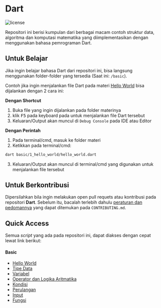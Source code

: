 # Dart

![license](https://img.shields.io/github/license/bellshade/Dart?style=for-the-badge)

Repositori ini berisi kumpulan dari berbagai macam contoh struktur data, algoritma dan komputasi matematika yang diimplementasikan dengan menggunakan bahasa pemrograman Dart.

## Untuk Belajar

Jika ingin belajar bahasa Dart dari repositori ini, bisa langsung menggunakan folder-folder yang tersedia (Saat ini: `/basic`).

Contoh jika ingin menjalankan file Dart pada materi [Hello World](https://github.com/bellshade/Dart/tree/main/basic/1_hello_world) bisa dijalankan dengan 2 cara ini:

**Dengan Shortcut**
1. Buka file yang ingin dijalankan pada folder materinya
2. klik <kbd>F5</kbd> pada keyboard pada untuk menjalankan file Dart tersebut
3. Keluaran/Output akan muncul di `Debug Console` pada IDE atau Editor

**Dengan Perintah**
1. Pada terminal/cmd, masuk ke folder materi
2. Ketikkan pada terminal/cmd:
```bash
dart basic/1_hello_world/hello_world.dart
```
3. Keluaran/Output akan muncul di terminal/cmd yang digunakan untuk menjalankan file tersebut

## Untuk Berkontribusi

Dipersilahkan bila ingin melakukan open pull requets atau kontribusi pada repositori **Dart**. Sebelum itu, bacalah terlebih dahulu [peraturan dan pedomannya](CONTRIBUTING.md) yang dapat ditemukan pada ``CONTRIBUTING.md``.

## Quick Access

Semua *script* yang ada pada repositori ini, dapat diakses dengan cepat lewat link berikut: 

#### Basic
- [Hello World](https://github.com/bellshade/Dart/tree/main/basic/1_hello_world)
- [Tipe Data](https://github.com/bellshade/Dart/tree/main/basic/2_tipe_data)
- [Variabel](https://github.com/bellshade/Dart/tree/main/basic/3_variabel)
- [Operator dan Logika Aritmatika](https://github.com/bellshade/Dart/tree/main/basic/4_operator_dan_logika_aritmatika)
- [Kondisi](https://github.com/bellshade/Dart/tree/main/basic/5_kondisi)
- [Perulangan](https://github.com/bellshade/Dart/tree/main/basic/6_perulangan)
- [Input](https://github.com/bellshade/Dart/tree/main/basic/7_input)
- [Fungsi](https://github.com/bellshade/Dart/tree/main/basic/8_fungsi)